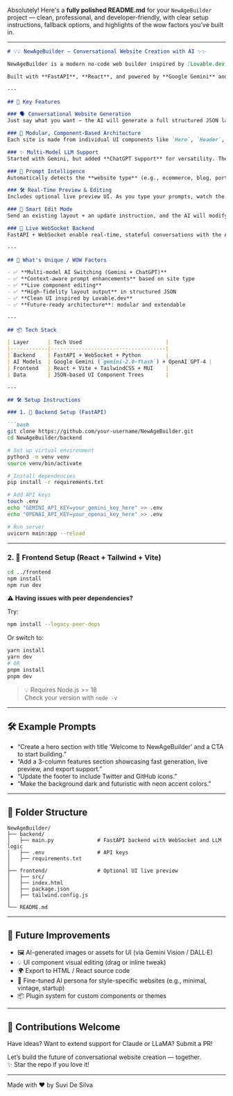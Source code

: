 Absolutely! Here's a **fully polished README.md** for your `NewAgeBuilder` project — clean, professional, and developer-friendly, with clear setup instructions, fallback options, and highlights of the wow factors you’ve built in.

---

```markdown
# 💡💡 NewAgeBuilder – Conversational Website Creation with AI ✨✨

NewAgeBuilder is a modern no-code web builder inspired by [Lovable.dev](https://lovable.dev), allowing users to create entire websites simply by **chatting**. No code, no drag-and-drop — just describe your vision.

Built with **FastAPI**, **React**, and powered by **Google Gemini** and **OpenAI's ChatGPT**, it delivers a smart, real-time AI web design experience.

---

## 🧠 Key Features

### 🗣️ Conversational Website Generation
Just say what you want — the AI will generate a full structured JSON layout of your site.

### 🧩 Modular, Component-Based Architecture
Each site is made from individual UI components like `Hero`, `Header`, `Section`, `Card`, etc., making it easy to edit or rearrange without breaking layout integrity.

### ✨ Multi-Model LLM Support
Started with Gemini, but added **ChatGPT support** for versatility. The app dynamically switches models to leverage the best of both worlds — a feature Lovable.dev doesn’t offer.

### 🧠 Prompt Intelligence
Automatically detects the **website type** (e.g., ecommerce, blog, portfolio) and injects tailored context into LLM prompts for more accurate, stylish outputs.

### 🛠️ Real-Time Preview & Editing
Includes optional live preview UI. As you type your prompts, watch the layout render instantly.

### 🔧 Smart Edit Mode
Send an existing layout + an update instruction, and the AI will modify only the relevant section intelligently.

### 📡 Live WebSocket Backend
FastAPI + WebSocket enable real-time, stateful conversations with the AI backend.

---

## 🚀 What's Unique / WOW Factors

- ✅ **Multi-model AI Switching (Gemini + ChatGPT)**
- ✅ **Context-aware prompt enhancements** based on site type
- ✅ **Live component editing**
- ✅ **High-fidelity layout output** in structured JSON
- ✅ **Clean UI inspired by Lovable.dev**
- ✅ **Future-ready architecture**: modular and extendable

---

## 📦 Tech Stack

| Layer      | Tech Used                           |
|------------|-------------------------------------|
| Backend    | FastAPI + WebSocket + Python        |
| AI Models  | Google Gemini (`gemini-2.0-flash`) + OpenAI GPT-4 |
| Frontend   | React + Vite + TailwindCSS + MUI    |
| Data       | JSON-based UI Component Trees       |

---

## 🛠️ Setup Instructions

### 1. 🧠 Backend Setup (FastAPI)

```bash
git clone https://github.com/your-username/NewAgeBuilder.git
cd NewAgeBuilder/backend

# Set up virtual environment
python3 -m venv venv
source venv/bin/activate

# Install dependencies
pip install -r requirements.txt

# Add API keys
touch .env
echo "GEMINI_API_KEY=your_gemini_key_here" >> .env
echo "OPENAI_API_KEY=your_openai_key_here" >> .env

# Run server
uvicorn main:app --reload
```

---

### 2. 🎨 Frontend Setup (React + Tailwind + Vite)

```bash
cd ../frontend
npm install
npm run dev
```

⚠️ **Having issues with peer dependencies?**

Try:

```bash
npm install --legacy-peer-deps
```

Or switch to:

```bash
yarn install
yarn dev
# OR
pnpm install
pnpm dev
```

> 💡 Requires Node.js >= 18  
Check your version with `node -v`

---

## 🛠️ Example Prompts

- “Create a hero section with title ‘Welcome to NewAgeBuilder’ and a CTA to start building.”
- “Add a 3-column features section showcasing fast generation, live preview, and export support.”
- “Update the footer to include Twitter and GitHub icons.”
- “Make the background dark and futuristic with neon accent colors.”

---

## 🧪 Folder Structure

```
NewAgeBuilder/
├── backend/
│   ├── main.py              # FastAPI backend with WebSocket and LLM logic
│   ├── .env                 # API keys
│   ├── requirements.txt
│
├── frontend/                # Optional UI live preview
│   ├── src/
│   ├── index.html
│   ├── package.json
│   ├── tailwind.config.js
│
└── README.md
```

---

## 🔮 Future Improvements

- 🖼️ AI-generated images or assets for UI (via Gemini Vision / DALL·E)
- 💡 UI component visual editing (drag or inline tweak)
- 🌍 Export to HTML / React source code
- 🧠 Fine-tuned AI persona for style-specific websites (e.g., minimal, vintage, startup)
- 📦 Plugin system for custom components or themes

---

## 🤝 Contributions Welcome

Have ideas? Want to extend support for Claude or LLaMA? Submit a PR!

Let’s build the future of conversational website creation — together.  
✨ Star the repo if you love it!

---

Made with ❤️ by Suvi De Silva
